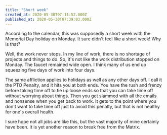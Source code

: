 ```yaml
---
title: "Short week"
created_at: 2020-05-30T07:11:52.000Z
published_at: 2020-05-30T07:39:03.000Z
---
```

According to the calendar, this was supposedly a short week with the Memorial Day holiday on Monday. It sure didn't feel like a short week! Why is that?

Well, the work never stops. In my line of work, there is no shortage of projects and things to do. So, it's not like the work distribution stopped on Monday. The faucet remained wide open. I think many of us end up squeezing five days of work into four days.

The same affliction applies to holidays as well as any other days off. I call it the PTO Penalty, and it hits you at both ends. You have the rush and frenzy before taking time off to tie up loose ends so that you can take time off without worrying about things. Then you get slammed with all the emails and nonsense when you get back to work. It gets to the point where you don't want to take time off just to avoid this penalty, but that is not healthy for one's overall health.

I sure hope not all jobs are like this, but the vast majority of mine certainly have been. It is yet another reason to break free from the Matrix.
